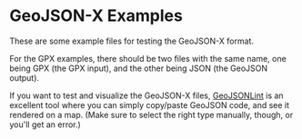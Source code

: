 # GeoJSON-X Examples

These are some example files for testing the GeoJSON-X format.

For the GPX examples, there should be two files with the same name, one being GPX (the GPX input), and the other being JSON (the GeoJSON output).

If you want to test and visualize the GeoJSON-X files, [GeoJSONLint](http://geojsonlint.com/) is an excellent tool where you can simply copy/paste GeoJSON code, and see it rendered on a map. (Make sure to select the right type manually, though, or you'll get an error.)
